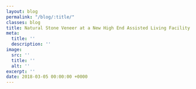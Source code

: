 ```yaml
---
layout: blog
permalink: "/blog/:title/"
classes: blog
title: Natural Stone Veneer at a New High End Assisted Living Facility
meta:
  title: ''
  description: ''
image:
  src: ''
  title: ''
  alt: ''
excerpt: ''
date: 2018-03-05 00:00:00 +0000
---
```


